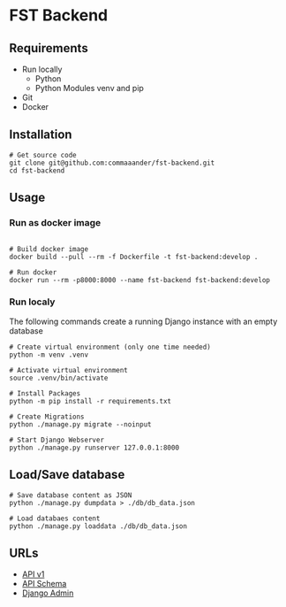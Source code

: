 # FST Backend

## Requirements
- Run locally
    - Python
    - Python Modules venv and pip
- Git
- Docker

## Installation
```shell
# Get source code
git clone git@github.com:commaaander/fst-backend.git
cd fst-backend
```

## Usage
### Run as docker image
```shell

# Build docker image
docker build --pull --rm -f Dockerfile -t fst-backend:develop .

# Run docker 
docker run --rm -p8000:8000 --name fst-backend fst-backend:develop
```

### Run localy
The following commands create a running Django instance with an empty database
```shell
# Create virtual environment (only one time needed)
python -m venv .venv

# Activate virtual environment
source .venv/bin/activate

# Install Packages
python -m pip install -r requirements.txt

# Create Migrations
python ./manage.py migrate --noinput

# Start Django Webserver
python ./manage.py runserver 127.0.0.1:8000
```

## Load/Save database
```shell
# Save database content as JSON
python ./manage.py dumpdata > ./db/db_data.json 

# Load databaes content
python ./manage.py loaddata ./db/db_data.json 
```
## URLs
- [API v1](http://127.0.0.1:8000/api/v1/)
- [API Schema](http://127.0.0.1:8000/api/schema/v1/)
- [Django Admin](http://127.0.0.1:8000/api/v1/)

